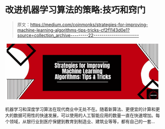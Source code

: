 # 改进机器学习算法的策略:技巧和窍门

> 原文：<https://medium.com/coinmonks/strategies-for-improving-machine-learning-algorithms-tips-tricks-cf2f1143d0e1?source=collection_archive---------22----------------------->

![](img/a3ec3c3ad59ef405db31d57322243368.png)

机器学习和深度学习算法在现代商业中无处不在。随着新算法、更便宜的计算和更大的数据可用性的快速发展，可以使用的人工智能应用的数量一直在快速增加。每个领域，从银行业到医疗保健到教育到制造业、建筑业等等，都有自己的一套…